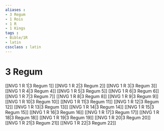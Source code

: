 ```yaml
---
aliases : 
- 3 Regum
- 1 Rois
- 1 R
- 1 Kings
tags : 
- Bible/1R
- latin
cssclass : latin
---
```


# 3 Regum

[[NVG 1 R 1|3 Regum 1]]
[[NVG 1 R 2|3 Regum 2]]
[[NVG 1 R 3|3 Regum 3]]
[[NVG 1 R 4|3 Regum 4]]
[[NVG 1 R 5|3 Regum 5]]
[[NVG 1 R 6|3 Regum 6]]
[[NVG 1 R 7|3 Regum 7]]
[[NVG 1 R 8|3 Regum 8]]
[[NVG 1 R 9|3 Regum 9]]
[[NVG 1 R 10|3 Regum 10]]
[[NVG 1 R 11|3 Regum 11]]
[[NVG 1 R 12|3 Regum 12]]
[[NVG 1 R 13|3 Regum 13]]
[[NVG 1 R 14|3 Regum 14]]
[[NVG 1 R 15|3 Regum 15]]
[[NVG 1 R 16|3 Regum 16]]
[[NVG 1 R 17|3 Regum 17]]
[[NVG 1 R 18|3 Regum 18]]
[[NVG 1 R 19|3 Regum 19]]
[[NVG 1 R 20|3 Regum 20]]
[[NVG 1 R 21|3 Regum 21]]
[[NVG 1 R 22|3 Regum 22]]
